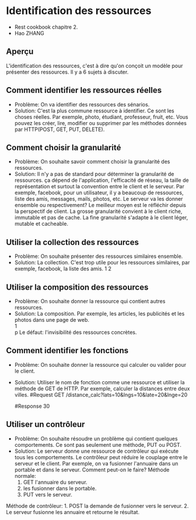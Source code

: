 Identification des ressources
======================
* Rest cookbook chapitre 2.
* Hao ZHANG

Aperçu
----------------------
L'identification des ressources, c'est à dire qu'on conçoit un modèle pour présenter des ressources. Il y a 6 sujets à discuter.

Comment identifier les ressources réelles
----------------------
* Problème: 
On va identifier des ressources des sénarios.
* Solution:
C'est la plus commune ressource à identifier. Ce sont les choses réelles.
Par exemple, photo, étudiant, professeur, fruit, etc.
Vous pouvez les créer, lire, modifier ou supprimer par les méthodes données par HTTP(POST, GET, PUT, DELETE).

Comment choisir la granularité
----------------------
* Problème: 
On souhaite savoir comment choisir la granularité des ressources.
* Solution:
Il n'y a pas de standard pour déterminer la granularité de ressources. ça dépend de l'application, l'efficacité de réseau, la taille de représentation et surtout la convention entre le client et le serveur.
Par exemple, facebook, pour un utilisateur, il y a beaucoup de ressources, liste des amis, messages, mails, photos, etc. Le serveur va les donner ensemble ou respectivement?
Le meilleur moyen est le réfléchir depuis la perspectif de client.
La grosse granularité convient à le client riche, immutable et pas de cache.
La fine granularité s'adapte à le client léger, mutable et cacheable.

Utiliser la collection des ressources
----------------------
* Problème: 
On souhaite présenter des ressources similaires ensemble.
* Solution: 
La collection.
C'est trop utile pour les ressources similaires, par exemple, facebook, la liste des amis. <users> <user>1</user> <user>2</user> <users>

Utiliser la composition des ressources
----------------------
* Problème: 
On souhaite donner la ressource qui contient autres ressources.
* Solution: 
La composition.
Par exemple, les articles, les publicités et les photos dans une page de web.
<web><article>1</article><photo>p</photo></web>
Le défaut: l'invisibilité des ressources concrètes.

Comment identifier les fonctions
----------------------
* Problème: 
On souhaite donner la ressource qui calculer ou valider pour le client.
* Solution: 
Utiliser le nom de fonction comme une ressource et utiliser la méthode de GET de HTTP.
Par exemple, calculer la distances entre deux villes.
    #Request
    GET /distance_calc?lats=10&lngs=10&late=20&lnge=20
	
    #Response
    <result>
	    <distance>30</distance>
	</result>

Utiliser un contrôleur
----------------------
* Problème: 
On souhaite résoudre un problème qui contient quelques comportements. Ce sont pas seulement une méthode, PUT ou POST.
* Solution: 
Le serveur donne une ressource de contrôleur qui exécute tous les comportements. 
Le contrôleur peut réduire le couplage entre le serveur et le client.
Par exemple, on va fusionner l'annuaire dans un portable et dans le serveur. Comment peut-on le faire?
Méthode normale:
    1. GET l'annuaire du serveur.
    2. les fusionner dans le portable.
    3. PUT vers le serveur.
	
Méthode de contrôleur:
    1. POST la demande de fusionner vers le serveur.
    2. Le serveur fusionne les annuaire et retourne le résultat.


